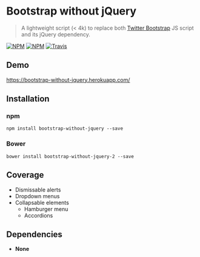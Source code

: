 # Bootstrap without jQuery

> A lightweight script (< 4k) to replace both
[Twitter Bootstrap](http://getbootstrap.com/) JS script and its jQuery
dependency.

[![NPM](https://img.shields.io/npm/v/bootstrap-without-jquery.svg?maxAge=2592000&style=flat-square)]()
[![NPM](https://img.shields.io/npm/dm/bootstrap-without-jquery.svg?maxAge=2592000&style=flat-square)]()
[![Travis](https://img.shields.io/travis/ivangabriele/bootstrap-without-jquery.svg?maxAge=2592000&style=flat-square)]()

## Demo

https://bootstrap-without-jquery.herokuapp.com/

## Installation

### npm

    npm install bootstrap-without-jquery --save

### Bower

    bower install bootstrap-without-jquery-2 --save

## Coverage

- Dismissable alerts
- Dropdown menus
- Collapsable elements
  - Hamburger menu
  - Accordions

## Dependencies

- **None**
